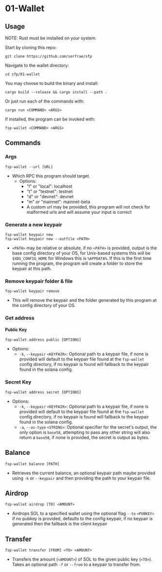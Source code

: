 # 01-Wallet

## Usage
NOTE: Rust must be installed on your system.

Start by cloning this repo:
```
git clone https://github.com/serfrae/sfp
```

Navigate to the wallet directory:
```
cd sfp/01-wallet
```

You may choose to build the binary and install:
```
cargo build --release && cargo install --path .
```

Or just run each of the commands with:
```
cargo run <COMMAND> <ARGS>
```

If installed, the program can be invoked with:
```
fsp-wallet <COMMAND> <ARGS>
```

## Commands
### Args
```
fsp-wallet --url [URL]
```
- Which RPC this program should target.
    - Options:
        - "l" or "local": localhost
        - "t" or "testnet": testnet
        - "d" or "devnet": devnet
        - "m" or "mainnet": mainnet-beta
        - A custom url may be provided, this program will not check for malformed
        urls and will assume your input is correct

### Generate a new keypair
```
fsp-wallet keypair new
fsp-wallet keypair new --outfile <PATH>
```
- `<PATH>` may be relative or absolute, if no `<PATH>` is provided, output is
the base config directory of your OS, for Unix-based systems this will be `$XDG_CONFIG_HOME`
for Windows this is `%APPDATA%`. If this is the first time running the program,
the program will create a folder to store the keypair at this path.

### Remove keypair folder & file
```
fsp-wallet keypair remove
```
- This will remove the keypair and the folder generated by this program at the config
directory of your OS.

### Get address
#### Public Key
```
fsp-wallet address public [OPTIONS]
```
- Options:
    - `-k`, `--keypair` `<KEYPAIR>`: Optional path to a keypair file, if none is provided
    will default to the keypair file found at the `fsp-wallet` config directory, if no
    keypair is found will fallback to the keypair found in the solana config.

### Secret Key
```
fsp-wallet address secret [OPTIONS]
```

- Options:
    - `-k`, `--keypair` `<KEYPAIR>`: Optional path to a keypair file, if none is provided
    will default to the keypair file found at the `fsp-wallet` config directory, if no
    keypair is found will fallback to the keypair found in the solana config.
    - `-a`, `--as-type` `<STRING>`: Optional specifier for the secret's output, the only option is
    `base58`, attempting to pass any other string will also return a `base58`, if none is provided,
    the secret is output as bytes.

## Balance
```
fsp-wallet balance [PATH]
```
- Retrieves the current balance, an optional keypair path maybe provided using `-k` or `--keypair`
and then providing the path to your keypair file.

## Airdrop
```
fsp-wallet airdrop [TO] <AMOUNT>
```
- Airdrops SOL to a specified wallet using the optional flag `--to` `<PUBKEY>` if no pubkey
is provided, defaults to the config keypair, if no keypair is generated then the fallback is the client
keypair

## Transfer
```
fsp-wallet transfer [FROM] <TO> <AMOUNT>
```
- Transfers the amount (`<AMOUNT>`) of SOL to the given public key (`<TO>`). Takes
an optional path `-f` or `--from` to a keypair to transfer from.
